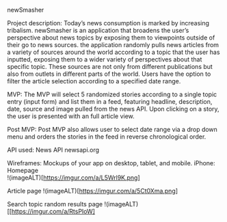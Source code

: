 
newSmasher

Project description: 
Today’s news consumption is marked by increasing tribalism.   newSmasher is 
an application that broadens the user’s perspective about news topics by exposing 
them to viewpoints outside of their go to news sources. the application randomly 
pulls news articles from a variety of sources around the world according to a topic 
that the user has inputted, exposing them to a wider variety of perspectives about 
that specific topic. These sources are not only from different publications but also 
from outlets in different parts of the world.  Users have the option to filter 
the article selection according to a specified date range.

MVP:
The MVP will select 5 randomized stories according to a single topic entry (input 
form) and list them in a feed, featuring headline, description, date, source and 
image pulled from the news API.  Upon clicking on a story, the user is presented with 
an full article view.

Post MVP:
Post MVP also allows user to select date range via a drop down menu and orders the 
stories in the feed in reverse chronological order. 

API used:
News API 
newsapi.org


Wireframes: Mockups of your app on desktop, tablet, and mobile.
iPhone:
Homepage  
!(imageALT)[https://imgur.com/a/L5Wrl9K.png]

Article page
!(imageALT)[https://imgur.com/a/5Ct0Xma.png]

Search topic random results page
!(imageALT)[[https://imgur.com/a/RtsPIoW]






<!-- Explain technologies used, approaches taken, a link to your live site, relevant instructions for viewers, and any unsolved problems.


Host on Surge
** I promise to add an attribution link on my website or app to NewsAPI.org. -->

